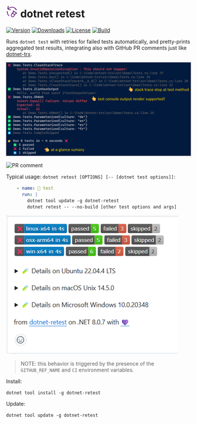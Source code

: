 ﻿![Icon](assets/32.png) dotnet retest
============

[![Version](https://img.shields.io/nuget/vpre/dotnet-retest.svg?color=royalblue)](https://www.nuget.org/packages/dotnet-retest)
[![Downloads](https://img.shields.io/nuget/dt/dotnet-retest.svg?color=green)](https://www.nuget.org/packages/dotnet-retest)
[![License](https://img.shields.io/github/license/devlooped/dotnet-retest.svg?color=blue)](https://github.com//devlooped/dotnet-retest/blob/main/license.txt)
[![Build](https://github.com/devlooped/dotnet-retest/workflows/build/badge.svg?branch=main)](https://github.com/devlooped/dotnet-retest/actions)

<!-- #content -->
Runs `dotnet test` with retries for failed tests automatically, and pretty-prints aggregated 
test results, integrating also with GitHub PR comments just like [dotnet-trx](https://github.com/devlooped/dotnet-trx).

![Demo](https://raw.githubusercontent.com/devlooped/dotnet-trx/main/assets/img/demo.png)

![PR comment](https://raw.githubusercontent.com/devlooped/dotnet-trx/main/assets/img/comment.png)

Typical usage: `dotnet retest [OPTIONS] [-- [dotnet test options]]`:

```yml
    - name: 🧪 test
      run: |
        dotnet tool update -g dotnet-retest
        dotnet retest -- --no-build [other test options and args]
```

![PR comment](https://raw.githubusercontent.com/devlooped/dotnet-retest/main/assets/img/comment.png)

> NOTE: this behavior is triggered by the presence of the `GITHUB_REF_NAME` and `CI` environment variables.

<!-- include src/dotnet-retest/help.md -->

Install:

```shell
dotnet tool install -g dotnet-retest
```

Update:

```shell
dotnet tool update -g dotnet-retest
```

<!-- #content -->
<!-- include https://github.com/devlooped/sponsors/raw/main/footer.md -->